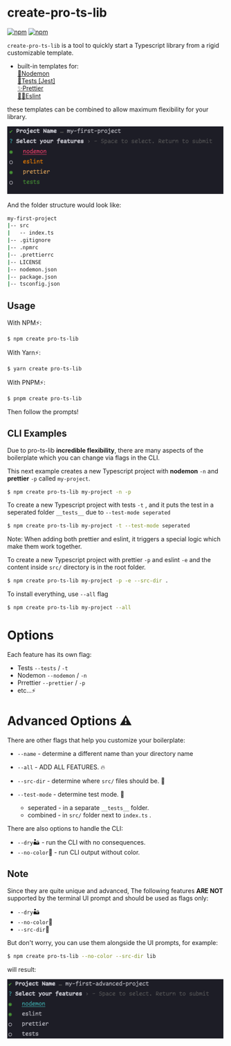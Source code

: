 # create-pro-ts-lib

[![npm](https://img.shields.io/npm/v/create-pro-ts-lib.svg)](https://www.npmjs.com/package/create-pro-ts-lib)
[![npm](https://img.shields.io/npm/l/create-pro-ts-lib.svg)](https://github.com/MatanelGordon/create-pro-ts-lib/master/LICENSE)

`create-pro-ts-lib` is a tool to quickly start a Typescript library from a rigid customizable template.


- built-in templates for:
  <br/>[📂Nodemon](https://nodemon.io/)
  <br/>[🧪Tests [Jest]](https://jestjs.io/)
  <br/>[✨Prettier](https://prettier.io/)
  <br/>[👮🏻‍Eslint](https://eslint.org/)

these templates can be combined to allow maximum flexibility for your library.

<img src="./assets/example1.png" alt="Size Limit CLI" style="max-width: 500px">

And the folder structure would look like:
```bash
my-first-project
|-- src
|   -- index.ts
|-- .gitignore
|-- .npmrc
|-- .prettierrc
|-- LICENSE
|-- nodemon.json
|-- package.json
|-- tsconfig.json
```
## Usage

With NPM⚡:

```bash
$ npm create pro-ts-lib
```

With Yarn⚡:

```bash
$ yarn create pro-ts-lib
```

With PNPM⚡:

```bash
$ pnpm create pro-ts-lib
```

Then follow the prompts!

## CLI Examples

Due to pro-ts-lib <b>incredible flexibility</b>, there are many aspects of the boilerplate which you can change via flags in the CLI.

This next example creates a new Typescript project with <b>nodemon</b> `-n` and <b>prettier</b> `-p` called `my-project`.
```bash
$ npm create pro-ts-lib my-project -n -p
```

To create a new Typescript project with tests `-t` , and it puts the test in a seperated folder `__tests__` due to `--test-mode seperated` 
```bash
$ npm create pro-ts-lib my-project -t --test-mode seperated
```
Note: When adding both prettier and eslint, it triggers a special logic which make them work together.

To create a new Typescript project with prettier `-p` and eslint `-e` and the content inside `src/` directory is in the root folder.

```bash
$ npm create pro-ts-lib my-project -p -e --src-dir .
```

To install everything, use `--all` flag
```bash
$ npm create pro-ts-lib my-project --all
```

# Options

Each feature has its own flag:
  - Tests `--tests` / `-t`
  - Nodemon `--nodemon` / `-n`
  - Prrettier `--prettier` / `-p`
  - etc...⚡

# Advanced Options ⚠️

There are other flags that help you customize your boilerplate:

- `--name` - determine a different name than your directory name
- `--all` - ADD ALL FEATURES. 🔥
- `--src-dir` - determine where `src/` files should be. 📂

- `--test-mode` - determine test mode. 🧪
  - seperated - in a separate `__tests__` folder.
  - combined  - in `src/` folder next to `index.ts` .

 There are also options to handle the CLI:
- `--dry`🏜 - run the CLI with no consequences.
- `--no-color`🎨 - run CLI output without color.

## Note

Since they are quite unique and advanced, The following features __ARE NOT__ supported by the terminal UI prompt and should be used as flags only:
- `--dry`🏜
- `--no-color`🎨
- `--src-dir`📂

But don't worry, you can use them alongside the UI prompts, for example:

```bash
$ npm create pro-ts-lib --no-color --src-dir lib
```

will result:

<img src="./assets/example2.png" alt="Size Limit CLI" style="max-width: 500px">
